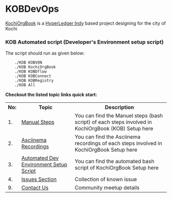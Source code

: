 # KOBDevOps

<a href="https://github.com/hyperledgerkochi/KochiOrgBook/wiki">KochiOrgBook</a> is a <a href="https://github.com/hyperledgerkochi/KochiOrgBook/wiki/Videos-for-Reference-(HyperLedger-Indy)">HyperLedger Indy</a> based project designing for the city of Kochi


### KOB Automated script (Developer's Environment setup script)
The script should run as given below:

        ./KOB KOBVON
        ./KOB KochiOrgBook
        ./KOB KOBDflow
        ./KOB KOBConnect
        ./KOB KOBRegistry
        ./KOB All


**Checkout the listed topic links quick start:**





<table>
<tr><th>No:</th><th>Topic </th><th>Description</th></tr>
        
<tr><td>1.</td><td><a href="https://github.com/EtricKombat/KOBDevOps/wiki/1.Manuel-Steps-to-setup-KOB">Manual Steps</a></td><td>You can find the Manuel steps (bash script) of each steps involved in KochiOrgBook (KOB) Setup here</td></tr>
        
<tr><td>2.</td><td><a href="https://github.com/EtricKombat/KOBDevOps/wiki/2.Asciinema-Recordings">Asciinema Recordings</a></td><td>You can find the Asciinema recordings of each steps involved in KochiOrgBook Setup here</td></tr><tr><td>3.</td><td><a href="https://github.com/EtricKombat/KOBDevOps/wiki/3.Automated-Dev-Environment-Setup-Script">Automated Dev Environment Setup Script</a></td><td>You can find the automated bash script of KochiOrgBook Setup here</td></tr>

<tr><td>4.</td><td><a href="https://github.com/EtricKombat/KOBDevOps/issues?q=is%3Aissue+is%3Aclosed">Issues Section</a></td><td>Collection of known issue</td></tr>

<tr><td>9.</td><td><a href="https://github.com/EtricKombat/KOBDevOps/wiki/Contact-us">Contact Us</a></td><td>Community meetup details</td></tr>
